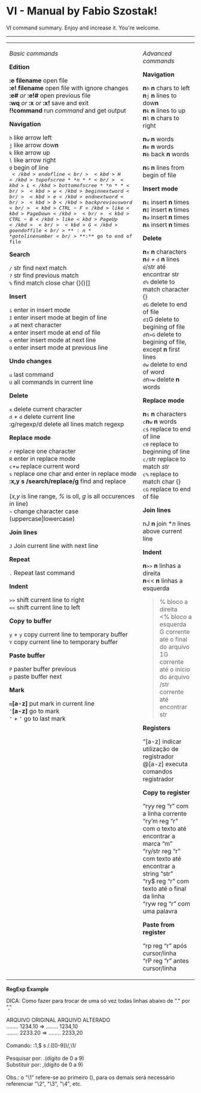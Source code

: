 VI - Manual by Fabio Szostak!
===================


VI command summary. Enjoy and increase it. You're welcome.

----------

<table width="0">
<tr>
<td valign="top">

*Basic commands*

**Edition**

**:e filename** open file<br/>
**:e! filename** open file with ignore changes<br/>
**:e#** *or* **:e!#** open previous file<br/>
**:wq** *or* **:x** *or* **:x!** save and exit<br/>
**!!command**  run *command* and get output<br/>

**Navigation**

<kbd>h</kbd> like arrow left <br/>
<kbd>j</kbd> like arrow dow**n**<br/>
<kbd>k</kbd> like arrow up<br/>
<kbd>l</kbd> like arrow right<br/>
<kbd>0</kbd> begin of line<br/>
<kbd>$</kbd> end of line<br/>
<kbd>H</kbd> top of scree**n**<br/>
<kbd>L</kbd> bottom of scree**n**<br/>
<kbd>w</kbd> begin next word<br/>
<kbd>e</kbd> end next word<br/>
<kbd>b</kbd> back previous word<br/>
<kbd>CTRL-F</kbd> like <kbd>PageDown</kbd><br/>
<kbd>CTRL-B</kbd> like <kbd>PageUp</kbd><br/>
<kbd>G</kbd>  go end of file<br/>
**:n** go to line number <br/>
**:$** go to end of file<br/>

**Search**

<kbd>/</kbd> str find next match<br/>
<kbd>?</kbd> str find previous match<br/>
<kbd>%</kbd> find match close char {}()[]<br/>

**Insert**
 
<kbd>i</kbd>  enter in insert mode<br/>
<kbd>I</kbd>  enter insert mode at begin of line<br/>
<kbd>a</kbd>  at next character<br/>
<kbd>A</kbd>  enter insert mode at end of file<br/>
<kbd>o</kbd>  enter insert mode at next line<br/>
<kbd>O</kbd>  enter insert mode at previous line<br/>

**Undo changes**

<kbd>u</kbd>  last command<br/>
<kbd>U</kbd>  all commands in current line<br/>

**Delete**

<kbd>x</kbd>  delete current character<br/>
<kbd>d</kbd> *+* <kbd>d</kbd>  delete current line<br/>
:g/regexp/d delete all lines match regexp<br/>

**Replace mode**

<kbd>r</kbd>   replace one character <br/>
<kbd>R</kbd>   enter in replace mode<br/>
<kbd>c</kbd>+<kbd>w</kbd>  replace current word<br/>
<kbd>s</kbd>  replace one char and enter in replace mode<br/>
**:x,y s /search/replace/g**  find and replace<br/><br/>
(*x,y* is line range, *%* is oll, *g* is all occurences in line)<br/>
<kbd>~</kbd>  change character case (uppercase|lowercase)<br/>

**Join lines**

<kbd>J</kbd>  Join current line with next line<br/>

**Repeat**

<kbd>.</kbd>  Repeat last command<br/>

**Indent**

<kbd>>></kbd> shift current line to right<br/>
<kbd><<</kbd> shift current line to left<br/>

**Copy to buffer**

<kbd>y</kbd> *+* <kbd>y</kbd> copy current line to temporary buffer<br/>
<kbd>Y</kbd> copy current line to temporary buffer<br/>

**Paste buffer**

<kbd>P</kbd> paster buffer previous<br/>
<kbd>p</kbd> paste buffer next<br/>

**Mark**

<kbd>m</kbd>**[a-z]** put mark in current line<br/>
<kbd>’</kbd>**[a-z]** go to mark<br/>
<kbd>’</kbd> *+* <kbd>’</kbd> go to last mark<br/>

</td>
<td valign="top">

*Advanced commands*

**Navigation**

**n**<kbd>h</kbd> **n** chars to left <br/>
**n**<kbd>j</kbd> **n** lines to dow**n**<br/>
**n**<kbd>k</kbd> **n** lines to up<br/>
**n**<kbd>l</kbd> **n** chars to right<br/>

**n**<kbd>w</kbd> **n** words<br/>
**n**<kbd>e</kbd> **n** words<br/>
**n**<kbd>b</kbd> back **n** words<br/>

**n**<kbd>G</kbd> **n** lines from begin of file<br/>

**Insert mode**

**n**<kbd>i</kbd> insert **n** times <br/>
**n**<kbd>I</kbd> insert **n** times <br/>
**n**<kbd>a</kbd> insert **n** times <br/>
**n**<kbd>A</kbd> insert **n** times <br/>

**Delete**

**n**<kbd>x</kbd> **n** characters<br/>
**n**<kbd>d</kbd> *+* <kbd>d</kbd> **n** lines<br/>
<kbd>d</kbd>/str até encontrar str<br/>
<kbd>d</kbd><kbd>%</kbd> delete to match character {}[]()<br/>
<kbd>d</kbd><kbd>G</kbd> delete to end of file<br/>
<kbd>d</kbd><kbd>1</kbd>G</kbd> delete to begining of file<br/>
<kbd>d</kbd>n<kbd>>G</kbd> delete to begining of file, except **n** first lines<br/>
<kbd>d</kbd><kbd>w</kbd> delete to end of word<br/>
<kbd>d</kbd>n<kbd>>w</kbd> delete **n** words<br/>

**Replace mode**

**n**<kbd>s</kbd> **n** characters<br/>
<kbd>c</kbd>**n**<kbd>w</kbd> **n** words<br/>
<kbd>c</kbd><kbd>$</kbd> replace to end of line<br/>
<kbd>c</kbd><kbd>0</kbd> replace to beginning of line<br/>
<kbd>c</kbd><kbd>/</kbd>str replace to match *str*<br/>
<kbd>c</kbd><kbd>%</kbd> replace to match char {}[]()<br/>
<kbd>c</kbd><kbd>G</kbd> replace to end of file<br/>

**Join lines**

nJ **n** join **n* lines above current line<br/>

**Indent**

**n**<kbd>></kbd><kbd>></kbd> **n** linhas a direita<br/>
**n**<< **n** linhas a esquerda<br/>
>% bloco a direita<br/>
<% bloco a esquerda<br/>
>G corrente até o final do arquivo<br/>
>1G corrente até o início do arquivo<br/>
>/str corrente até encontrar str<br/>

**Registers**

“[a-z] indicar utilização de registrador <br/>
@[a-z] executa comandos registrador <br/>


**Copy to register**

“ryy reg “r” com a linha corrente<br/>
“ry’m reg “r” com o texto até 
      encontrar a marca “m”<br/>
“ry/str reg “r” com texto até
        encontrar a string “str”<br/>
“ry$ reg “r” com texto até o final da
     linha<br/>
“ryw reg “r” com uma palavra<br/>

**Paste from register**

“rp reg “r” após cursor/linha<br/>
“rP reg “r” antes cursor/linha<br/>

</td>
</tr>
</table>


**RegExp Example**

DICA: Como fazer para trocar de uma só vez todas linhas abaixo de "." por ","<br/>
<br/>
 ARQUIVO ORIGINAL      ARQUIVO ALTERADO<br/>
 ........ 1234.10  =>  ........ 1234,10 <br/>
 ........ 2233.20  =>  ........ 2233,20 <br/>
<br/>
Comando:       :1,$ s /\.\([0-9]\)/,\1/<br/>
<br/>
Pesquisar por:   .(dígito de 0 a 9)<br/>
Substituir por:  ,(dígito de 0 a 9)<br/>
<br/>
Obs.: o "\1" refere-se ao primeiro (), para os demais será necessário referenciar "\2", "\3", "\4", etc.<br/>

